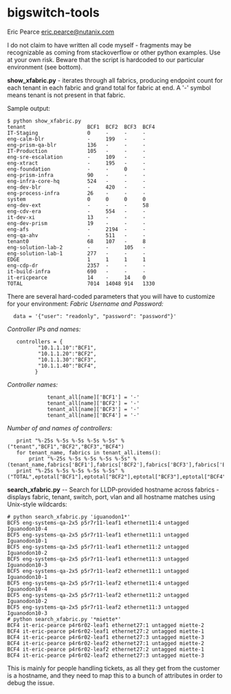 # bigswitch-tools

Eric Pearce eric.pearce@nutanix.com

I do not claim to have written all code myself - fragments may be recognizable as coming from stackoverflow or other python examples. Use at your own risk.  Beware that the script is hardcoded to our particular environment (see bottom).

**show_xfabric.py** - iterates through all fabrics, producing endpoint count for each tenant in each fabric and grand total for fabric at end.  A '-' symbol means tenant is not present in that fabric.

Sample output:
```
$ python show_xfabric.py 
tenant                    BCF1  BCF2  BCF3  BCF4    
IT-Staging                0     -     -     -       
eng-calm-blr              -     199   -     -    
eng-prism-qa-blr          136   -     -     -     
IT-Production             105   -     -     -       
eng-sre-escalation        -     109   -     -    
eng-xtract                -     195   -     -       
eng-foundation            -     -     0     -    
eng-prism-infra           90    -     -     -    
eng-infra-core-hq         524   -     -     -    
eng-dev-blr               -     420   -     -    
eng-process-infra         26    -     -     -    
system                    0     0     0     0    
eng-dev-ext               -     -     -     58   
eng-cdv-era               -     554   -     -    
it-dev-xi                 13    -     -     -    
eng-dev-prism             19    -     -     -    
eng-afs                   -     2194  -     -    
eng-qa-ahv                -     511   -     -       
tenant0                   68    107   -     8       
eng-solution-lab-2        -     -     105   -    
eng-solution-lab-1        277   -     -     -    
EDGE                      1     1     1     1    
eng-cdp-dr                2357  -     -     -        
it-build-infra            690   -     -     -    
it-ericpearce             14    -     14    0    
TOTAL                     7014  14048 914   1330
```

There are several hard-coded parameters that you will have to customize for your environment:
*Fabric Username and Password:*
```
  data = '{"user": "readonly", "password": "password"}'
```
*Controller IPs and names:*
```
   controllers = {
          "10.1.1.10":"BCF1",
          "10.1.1.20":"BCF2",
          "10.1.1.30":"BCF3",
          "10.1.1.40":"BCF4",
         }
```
*Controller names:*
```
             tenant_all[name]['BCF1'] = '-'
             tenant_all[name]['BCF2'] = '-'
             tenant_all[name]['BCF3'] = '-'
             tenant_all[name]['BCF4'] = '-'
```
*Number of and names of controllers:*
```
   print "%-25s %-5s %-5s %-5s %-5s" % ("tenant","BCF1","BCF2","BCF3","BCF4")
   for tenant_name, fabrics in tenant_all.items():
       print "%-25s %-5s %-5s %-5s %-5s" % (tenant_name,fabrics['BCF1'],fabrics['BCF2'],fabrics['BCF3'],fabrics['BCF4'])
   print "%-25s %-5s %-5s %-5s %-5s" % ("TOTAL",eptotal["BCF1"],eptotal["BCF2"],eptotal["BCF3"],eptotal["BCF4"])
```
**search_xfabric.py** -- Search for LLDP-provided hostname across fabrics - displays fabric, tenant, switch, port, vlan and all hostname matches using Unix-style wildcards:
```
# python search_xfabric.py 'iguanodon1*'
BCF5 eng-systems-qa-2x5 p5r7r11-leaf1 ethernet11:4 untagged Iguanodon10-4
BCF5 eng-systems-qa-2x5 p5r7r11-leaf1 ethernet11:1 untagged Iguanodon10-1
BCF5 eng-systems-qa-2x5 p5r7r11-leaf1 ethernet11:2 untagged Iguanodon10-2
BCF5 eng-systems-qa-2x5 p5r7r11-leaf1 ethernet11:3 untagged Iguanodon10-3
BCF5 eng-systems-qa-2x5 p5r7r11-leaf2 ethernet11:1 untagged Iguanodon10-1
BCF5 eng-systems-qa-2x5 p5r7r11-leaf2 ethernet11:4 untagged Iguanodon10-4
BCF5 eng-systems-qa-2x5 p5r7r11-leaf2 ethernet11:2 untagged Iguanodon10-2
BCF5 eng-systems-qa-2x5 p5r7r11-leaf2 ethernet11:3 untagged Iguanodon10-3
# python search_xfabric.py '*miette*'
BCF4 it-eric-pearce p4r6r02-leaf1 ethernet27:1 untagged miette-2
BCF4 it-eric-pearce p4r6r02-leaf1 ethernet27:2 untagged miette-1
BCF4 it-eric-pearce p4r6r02-leaf1 ethernet27:3 untagged miette-3
BCF4 it-eric-pearce p4r6r02-leaf2 ethernet27:1 untagged miette-2
BCF4 it-eric-pearce p4r6r02-leaf2 ethernet27:2 untagged miette-1
BCF4 it-eric-pearce p4r6r02-leaf2 ethernet27:3 untagged miette-3
```
This is mainly for people handling tickets, as all they get from the customer is a hostname, and they need to map this to a bunch of attributes in order to debug the issue.
